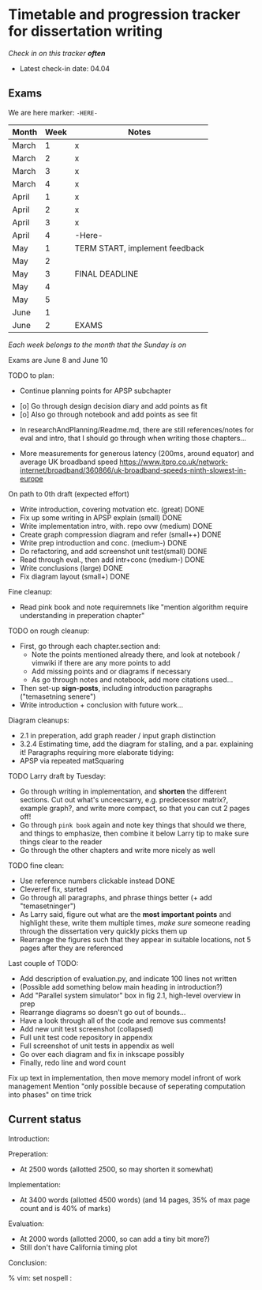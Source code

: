 # Timetable and progression tracker for dissertation writing

_Check in on this tracker **often**_
* Latest check-in date: 04.04

## Exams

We are here marker: `-HERE-`

| Month | Week | Notes                                        |
|-------|------|----------------------------------------------|
| March | 1    | x                                            |
| March | 2    | x                                            |
| March | 3    | x                                            |
| March | 4    | x                                            |
| April | 1    | x                                            |
| April | 2    | x                                            |
| April | 3    | x                                            |
| April | 4    | -Here-                                       |
| May   | 1    | TERM START, implement feedback               |
| May   | 2    |                                              |
| May   | 3    | FINAL DEADLINE                               |
| May   | 4    |                                              |
| May   | 5    |                                              |
| June  | 1    |                                              |
| June  | 2    | EXAMS                                        |

_Each week belongs to the month that the Sunday is on_

Exams are June 8 and June 10

TODO to plan:
* Continue planning points for APSP subchapter
- [o] Go through design decision diary and add points as fit
- [o] Also go through notebook and add points as see fit
* In researchAndPlanning/Readme.md, there are still references/notes for eval and intro,
  that I should go through when writing those chapters...

* More measurements for generous latency (200ms, around equator)
  and average UK broadband speed https://www.itpro.co.uk/network-internet/broadband/360866/uk-broadband-speeds-ninth-slowest-in-europe

On path to 0th draft (expected effort)
* Write introduction, covering motvation etc. (great)            DONE
* Fix up some writing in APSP explain         (small)            DONE
* Write implementation intro, with. repo ovw  (medium)           DONE
* Create graph compression diagram and refer  (small++)          DONE
* Write prep introduction and conc.           (medium-)          DONE
* Do refactoring, and add screenshot unit test(small)            DONE
* Read through eval., then add intr+conc      (medium-)          DONE
* Write conclusions                           (large)            DONE
* Fix diagram layout                          (small+)           DONE


Fine cleanup:
* Read pink book and note requiremnets like "mention algorithm require understanding in preperation chapter"


TODO on rough cleanup:
* First, go through each chapter.section and:
  * Note the points mentioned already there, and look at notebook / vimwiki
    if there are any more points to add
  * Add missing points and or diagrams if necessary
  * As go through notes and notebook, add more citations used...
* Then set-up **sign-posts**, including introduction paragraphs ("temasetning senere")
* Write introduction + conclusion with future work...

Diagram cleanups:
* 2.1 in preperation, add graph reader / input graph distinction
* 3.2.4 Estimating time, add the diagram for stalling, and a par. explaining it!
Paragraphs requiring more elaborate tidying:
* APSP via repeated matSquaring

TODO Larry draft by Tuesday:
* Go through writing in implementation, and **shorten** the different sections.
  Cut out what's unceecsarry, e.g. predecessor matrix?, example graph?, and
  write more compact, so that you can cut 2 pages off!
* Go through `pink book` again and note key things that should we there, and things to
  emphasize, then combine it below Larry tip to make sure things clear to the reader
* Go through the other chapters and write more nicely as well

TODO fine clean:
* Use reference numbers clickable instead DONE
* Cleverref fix,                          started
* Go through all paragraphs, and phrase things better (+ add "temasetninger")
* As Larry said, figure out what are the **most important points** and
  highlight these, write them multiple times, _make sure_ someone reading through
  the dissertation very quickly picks them up
* Rearrange the figures such that they appear in suitable locations, not 5 pages
  after they are referenced

Last couple of TODO:
* Add description of evaluation.py, and indicate 100 lines not written
* (Possible add something below main heading in introduction?)
* Add "Parallel system simulator" box in fig 2.1, high-level overview in prep
* Rearrange diagrams so doesn't go out of bounds...
* Have a look through all of the code and remove sus comments!
* Add new unit test screenshot (collapsed)
* Full unit test code repository in appendix
* Full screenshot of unit tests in appendix as well
* Go over each diagram and fix in inkscape possibly
* Finally, redo line and word count

Fix up text in implementation, then move memory model infront of work management
Mention "only possible because of seperating computation into phases" on time trick


## Current status

Introduction:

Preperation:
* At 2500 words (allotted 2500, so may shorten it somewhat)

Implementation:
* At 3400 words (allotted 4500 words) (and 14 pages, 35% of max page count
                                       and is 40% of marks)

Evaluation:
* At 2000 words (allotted 2000, so can add a tiny bit more?)
* Still don't have California timing plot

Conclusion:

% vim: set nospell :

